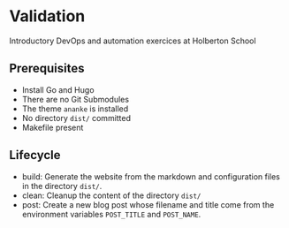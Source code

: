 # Validation
Introductory DevOps and automation exercices at Holberton School

## Prerequisites
*   Install Go and Hugo
*   There are no Git Submodules
*   The theme `ananke` is installed
*   No directory `dist/` committed
*   Makefile present

## Lifecycle
*   build: Generate the website from the markdown and configuration files in the directory `dist/`.
*   clean: Cleanup the content of the directory `dist/`
*   post: Create a new blog post whose filename and title come from the
    environment variables `POST_TITLE` and `POST_NAME`.
